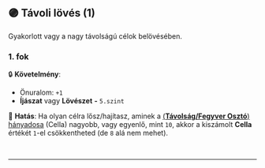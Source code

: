 ## 🟣 Távoli lövés (1)

Gyakorlott vagy a nagy távolságú célok belövésében.
### 1. fok

🔒 **Követelmény**:
- Önuralom: `+1`
- **Íjászat** vagy **Lövészet**  **-** `5.szint`


🌟 **Hatás**: Ha olyan célra lősz/hajítasz, aminek a [(**Távolság/Fegyver Osztó**) hányadosa](../072_tavharc_ve_szorzo_oszto.md#️-fegyver-osztó) (Cella) nagyobb, vagy egyenlő, mint `10`, akkor a kiszámolt **Cella** értékét `1`-el csökkentheted (de `8` alá nem mehet).

<br />

---
